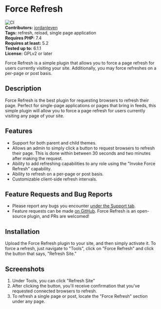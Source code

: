 # Force Refresh

![CI](https://github.com/jordanleven/force-refresh/workflows/CI/badge.svg)\
**Contributors:** [jordanleven](https://profiles.wordpress.org/jordanleven)\
**Tags:** refresh, reload, single page application\
**Requires PHP:** 7.4\
**Requires at least:** 5.2\
**Tested up to:** 6.1.1\
**License:** GPLv2 or later

Force Refresh is a simple plugin that allows you to force a page refresh for users currently visiting your site. Additionally, you may force refreshes on a per-page or post basis.

## Description

Force Refresh is the best plugin for requesting browsers to refresh their page. Perfect for single-page applications or pages that bring in feeds, this simple plugin will allow you to force a page refresh for users currently visiting any page of your site.

## Features

- Support for both parent and child themes.
- Allows an admin to simply click a button to request browsers to refresh their page. This is done within between 30 seconds and two minutes after making the request.
- Ability to add refreshing capabilities to any role using the "Invoke Force Refresh" capability.
- Ability to refresh on a per-page or post basis.
- Customizable client-side refresh intervals.

## Feature Requests and Bug Reports

- Please report any bugs you encounter [under the Support tab](https://wordpress.org/support/plugin/force-refresh).
- Feature requests can be made [on GitHub](https://github.com/jordanleven/force-refresh/issues). Force Refresh is an open-source plugin, and PRs are welcomed!

## Installation

Upload the Force Refresh plugin to your site, and then simply activate it. To force a refresh, just navigate to "Tools", click on "Force Refresh" and click the button that says, "Refresh Site."

## Screenshots

1. Under Tools, you can click "Refresh Site"
2. After clicking the button, you'll receive confirmation that you've requested connected browsers to refresh.
3. To refresh a single page or post, locate the "Force Refresh" section under any page.
